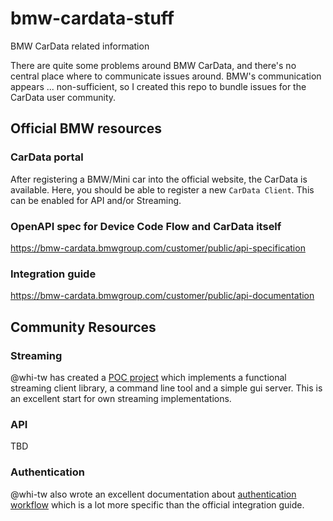 # bmw-cardata-stuff
BMW CarData related information

There are quite some problems around BMW CarData, and there's no central place where to communicate issues around. BMW's communication appears ... non-sufficient, so I created this repo to bundle issues for the CarData user community.

## Official BMW resources

### CarData portal
After registering a BMW/Mini car into the official website, the CarData is available. Here, you should be able to register a new `CarData Client`. This can be enabled for API and/or Streaming.

### OpenAPI spec for Device Code Flow and CarData itself

https://bmw-cardata.bmwgroup.com/customer/public/api-specification

### Integration guide

https://bmw-cardata.bmwgroup.com/customer/public/api-documentation

## Community Resources

### Streaming
@whi-tw has created a [POC project](https://github.com/whi-tw/bmw-cardata-streaming-poc) which implements a functional streaming client library, a command line tool and a simple gui server. This is an excellent start for own streaming implementations.

### API

TBD

### Authentication
@whi-tw also wrote an excellent documentation about [authentication workflow](https://github.com/whi-tw/bmw-cardata-streaming-poc/blob/main/AUTHENTICATION.md) which is a lot more specific than the official integration guide.
